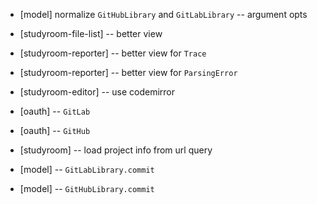 - [model] normalize `GitHubLibrary` and `GitLabLibrary` -- argument opts

- [studyroom-file-list] -- better view
- [studyroom-reporter] -- better view for `Trace`
- [studyroom-reporter] -- better view for `ParsingError`

- [studyroom-editor] -- use codemirror

- [oauth] -- `GitLab`
- [oauth] -- `GitHub`

- [studyroom] -- load project info from url query

- [model] -- `GitLabLibrary.commit`
- [model] -- `GitHubLibrary.commit`
